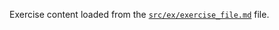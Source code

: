 Exercise content loaded from the
[`src/ex/exercise_file.md`](https://github.com/simply-logical/prolog-book-template/blob/master/src/ex/exercise_file.md)
file.
